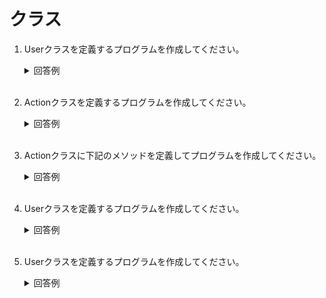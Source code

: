 # クラス

1. Userクラスを定義するプログラムを作成してください。

	<details><summary>回答例</summary><div>
		
	```
	using System.Collections;
	using System.Collections.Generic;
	using UnityEngine;

	public class User : MonoBehaviour
	{
		void Start()
		{
			
		}

		void Update()
		{
			
		}
	}
	```
		
	</div></details>
	

	<br>

2. Actionクラスを定義するプログラムを作成してください。

	<details><summary>回答例</summary><div>
		
	```
	using System.Collections;
	using System.Collections.Generic;
	using UnityEngine;

	public class Action : MonoBehaviour
	{
		void Start()
		{
			
		}

		void Update()
		{
			
		}
	}
	```
		
	</div></details>
	

	<br>

3. Actionクラスに下記のメソッドを定義してプログラムを作成してください。

	<details><summary>回答例</summary><div>
		
	```
	using System.Collections;
	using System.Collections.Generic;
	using UnityEngine;

	public class Action : MonoBehaviour
	{
		void Start()
		{
			
		}

		void Update()
		{
			
		}
	}
	```
		
	</div></details>
	

	<br>

4. Userクラスを定義するプログラムを作成してください。

	<details><summary>回答例</summary><div>
		
	```
	using System.Collections;
	using System.Collections.Generic;
	using UnityEngine;

	public class User : MonoBehaviour
	{
		void Start()
		{
			
		}

		void Update()
		{
			
		}
	}
	```
		
	</div></details>
	

	<br>

5. Userクラスを定義するプログラムを作成してください。

	<details><summary>回答例</summary><div>
		
	```
	using System.Collections;
	using System.Collections.Generic;
	using UnityEngine;

	public class User : MonoBehaviour
	{
		void Start()
		{
			
		}

		void Update()
		{
			
		}
	}
	```
		
	</div></details>
	

	<br>

